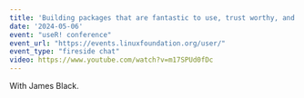 ```yaml
---
title: 'Building packages that are fantastic to use, trust worthy, and easy to grow '
date: '2024-05-06'
event: "useR! conference"
event_url: "https://events.linuxfoundation.org/user/"
event_type: "fireside chat"
video: https://www.youtube.com/watch?v=m17SPUd0fDc
---
```


With James Black.